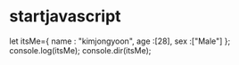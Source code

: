 # startjavascript
let  itsMe={
 name : "kimjongyoon",
 age :[28],
 sex :["Male"]
};
console.log(itsMe);
console.dir(itsMe);

